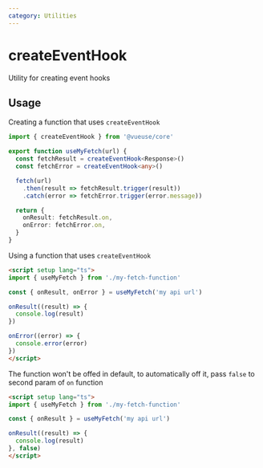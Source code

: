 ```yaml
---
category: Utilities
---
```


# createEventHook

Utility for creating event hooks

## Usage


Creating a function that uses `createEventHook`
```ts
import { createEventHook } from '@vueuse/core'

export function useMyFetch(url) {
  const fetchResult = createEventHook<Response>()
  const fetchError = createEventHook<any>()

  fetch(url)
    .then(result => fetchResult.trigger(result))
    .catch(error => fetchError.trigger(error.message))

  return {
    onResult: fetchResult.on,
    onError: fetchError.on,
  }
}
```

Using a function that uses `createEventHook`
```html
<script setup lang="ts">
import { useMyFetch } from './my-fetch-function'

const { onResult, onError } = useMyFetch('my api url')

onResult((result) => {
  console.log(result)
})

onError((error) => {
  console.error(error)
})
</script>
```

The function won't be offed in default, to automatically off it, pass `false` to second param of `on` function
```html
<script setup lang="ts">
import { useMyFetch } from './my-fetch-function'

const { onResult } = useMyFetch('my api url')

onResult((result) => {
  console.log(result)
}, false)
</script>
```
